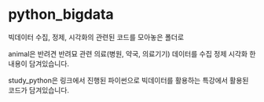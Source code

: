 # python_bigdata

빅데이터 수집, 정제, 시각화의 관련된 코드를 모아놓은 폴더로

animal은 반려견 반려묘 관련 의료(병원, 약국, 의료기기) 데이터를 수집 정제 시각화 한 내용이 담겨있습니다.

study_python은 링크에서 진행된 파이썬으로 빅데이터를 활용하는 특강에서 활용된 코드가 담겨있습니다.


